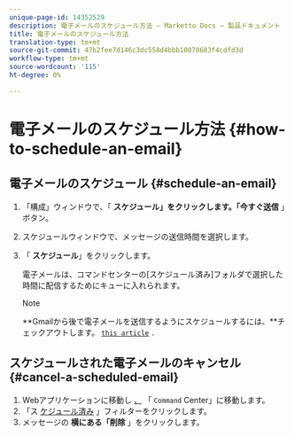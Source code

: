 ```yaml
---
unique-page-id: 14352529
description: 電子メールのスケジュール方法 — Marketto Docs — 製品ドキュメント
title: 電子メールのスケジュール方法
translation-type: tm+mt
source-git-commit: 47b2fee7d146c3dc558d4bbb10070683f4cdfd3d
workflow-type: tm+mt
source-wordcount: '115'
ht-degree: 0%

---
```



# 電子メールのスケジュール方法 {#how-to-schedule-an-email}

## 電子メールのスケジュール {#schedule-an-email}

1. 「構成」ウィンドウで、「 **スケジュール」をクリックします。「今すぐ送信** 」ボタン。
1. スケジュールウィンドウで、メッセージの送信時間を選択します。
1. 「 **スケジュール**」をクリックします。

   電子メールは、コマンドセンターの[スケジュール済み]フォルダで選択した時間に配信するためにキューに入れられます。

   >[!NOTE]
   >
   >**Gmailから後で電子メールを送信するようにスケジュールするには、**チェックアウトします。 [`this article`](http://docs.marketo.com/x/r4PS) `.`

## スケジュールされた電子メールのキャンセル {#cancel-a-scheduled-email}

1. Webアプリケーションに移動し [、](http://toutapp.com/login) 「 `Command` Center」に移動します。
1. 「ス [ケジュール済み](http://toutapp.com/next#emails/filter/sent/1) 」フィルターをクリックします。
1. メッセージの **横にある「削除** 」をクリックします。

